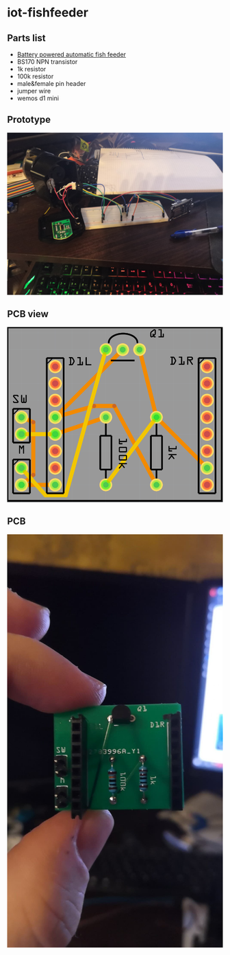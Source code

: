 # iot-fishfeeder

## Parts list
- [Battery powered automatic fish feeder](https://www.ebay.com/sch/i.html?_from=R40&_trksid=m570.l1313&_nkw=Battery+Powered+Time+Settable+Automatic+Fish+Feeder+Black+for+Aquarium+N1Z5&_sacat=0)
- BS170 NPN transistor
- 1k resistor
- 100k resistor
- male&female pin header
- jumper wire
- wemos d1 mini

## Prototype
![Prototype](images/prototype.jpg?raw=true "Prototype")

## PCB view
![PCB template](images/pcb.png?raw=true "PCB view")

## PCB
![PCB](images/pcb_done.jpg?raw=true "PCB")
